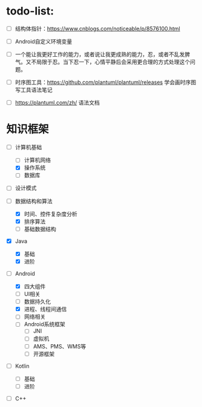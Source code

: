 # todo-list:

- [ ] 结构体指针：https://www.cnblogs.com/noticeable/p/8576100.html
- [ ] Android自定义环境变量
- [ ] 一个能让我更好工作的能力，或者说让我更成熟的能力，忍，或者不乱发脾气。又不局限于忍。当下忍一下，心情平静后会采用更合理的方式处理这个问题。
- [ ] 时序图工具：https://github.com/plantuml/plantuml/releases 学会画时序图写工具语法笔记
- [ ] https://plantuml.com/zh/ 语法文档


# 知识框架

- [ ] 计算机基础

  - [ ] 计算机网络
  - [x] 操作系统
  - [ ] 数据库

- [ ] 设计模式

- [ ] 数据结构和算法

  - [x] 时间、控件复杂度分析
  - [x] 排序算法
  - [ ] 基础数据结构

- [x] Java

  - [x] 基础
  - [x] 进阶

- [ ] Android

  - [x] 四大组件
  - [ ] UI相关
  - [ ] 数据持久化
  - [x] 进程、线程间通信
  - [ ] 网络相关
  - [ ] Android系统框架
    - [ ] JNI
    - [ ] 虚拟机
    - [ ] AMS、PMS、WMS等
    - [ ] 开源框架

- [ ] Kotlin

  - [ ] 基础
  - [ ] 进阶

- [ ] C++

  
